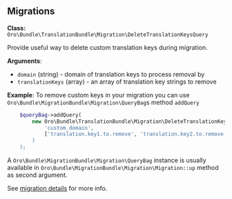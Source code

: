 Migrations
----------

**Class:** `Oro\Bundle\TranslationBundle\Migration\DeleteTranslationKeysQuery`

Provide useful way to delete custom translation keys during migration.

**Arguments**:
* `domain` (string) - domain of translation keys to process removal by
* `translationKeys` (array) - an array of translation key strings to remove

**Example**:
   To remove custom keys in your migration you can use `Oro\Bundle\MigrationBundle\Migration\QueryBag`s method `addQuery`
   
```PHP
    $queryBag->addQuery(
        new Oro\Bundle\TranslationBundle\Migration\DeleteTranslationKeysQuery(
            'custom_domain',
            ['translation.key1.to.remove', 'translation.key2.to.remove ]
        )
    );
```

A `Oro\Bundle\MigrationBundle\Migration\QueryBag` instance is usually available in `Oro\Bundle\MigrationBundle\Migration\Migration::up` method as second argument.

See [migration details](../../../../MigrationBundle/README.md) for more info.